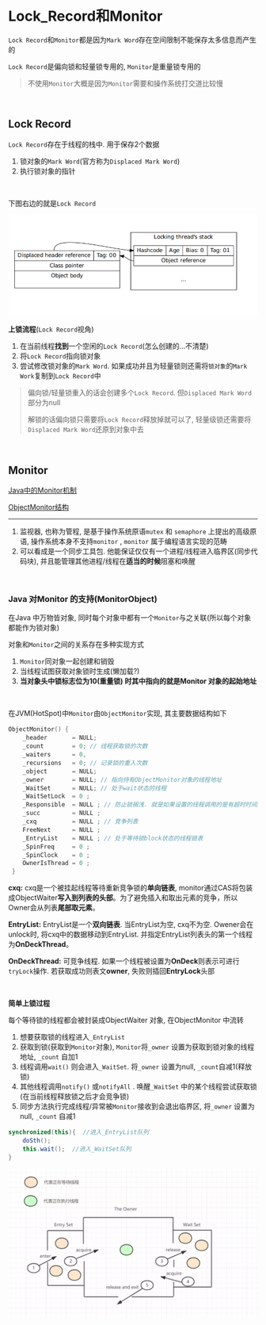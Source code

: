 # Lock_Record和Monitor

`Lock Record`和`Monitor`都是因为`Mark Word`存在空间限制不能保存太多信息而产生的

`Lock Record`是偏向锁和轻量锁专用的, `Monitor`是重量锁专用的

>   不使用`Monitor`大概是因为`Monitor`需要和操作系统打交道比较慢

​		

## Lock Record

`Lock Record`存在于线程的栈中. 用于保存2个数据

1.  锁对象的`Mark Word`(官方称为`Displaced Mark Word`)
2.  执行锁对象的指针



​		

下图右边的就是`Lock Record`

![LockRecord](LockRecord%E5%92%8CMonitor.assets/68747470733a2f2f757365722d676f6c642d63646e2e786974752e696f2f323031382f31312f32382f313637353964643162323461633733643f773d38363926683d33353126663d706e6726733d3331313531)

**上锁流程**(`Lock Record`视角)

1.  在当前线程**找到**一个空闲的`Lock Record`(怎么创建的...不清楚)
2.  将`Lock Record`指向锁对象
3.  尝试修改锁对象的`Mark Word`. 如果成功并且为轻量锁则还需将`锁对象`的`Mark Work`复制到`Lock Record`中

>   偏向锁/轻量锁重入的话会创建多个`Lock Record`. 但`Displaced Mark Word`部分为null
>
>   解锁的话偏向锁只需要将`Lock Record`释放掉就可以了, 轻量级锁还需要将`Displaced Mark Word`还原到对象中去

​		

## Monitor

[Java中的Monitor机制](https://segmentfault.com/a/1190000016417017)

[ObjectMonitor结构](https://baijiahao.baidu.com/s?id=1639857097437674576&wfr=spider&for=pc)

---

1.  监视器, 也称为管程, 是基于操作系统原语`mutex` 和 `semaphore` 上提出的高级原语, 操作系统本身不支持`monitor` , `monitor` 属于编程语言实现的范畴
2.  可以看成是一个同步工具包. 他能保证仅仅有一个进程/线程进入临界区(同步代码块), 并且能管理其他进程/线程在**适当的时候**阻塞和唤醒



​		

### Java 对Monitor 的支持(MonitorObject)

在Java 中万物皆对象, 同时每个对象中都有一个`Monitor`与之关联(所以每个对象都能作为锁对象)

对象和`Monitor`之间的关系存在多种实现方式

1.  `Monitor`同对象一起创建和销毁
2.  当线程试图获取对象锁时生成(懒加载?)
3.  **当对象头中锁标志位为10(重量锁) 时其中指向的就是Monitor 对象的起始地址**



​		

在JVM(HotSpot)中`Monitor`由`ObjectMonitor`实现, 其主要数据结构如下

```c++
ObjectMonitor() {
    _header       = NULL;
    _count        = 0; // 线程获取锁的次数
    _waiters      = 0,
    _recursions   = 0; // 记录锁的重入次数
    _object       = NULL;
    _owner        = NULL; // 指向持有ObjectMonitor对象的线程地址
    _WaitSet      = NULL; // 处于wait状态的线程
    _WaitSetLock  = 0 ;
    _Responsible  = NULL ; // 防止锁搁浅. 就是如果设置的线程调用的是有超时时间的park
    _succ         = NULL ; 
    _cxq          = NULL ; // 竞争列表
    FreeNext      = NULL ;
    _EntryList    = NULL ; // 处于等待锁block状态的线程链表
    _SpinFreq     = 0 ;
    _SpinClock    = 0 ;
    OwnerIsThread = 0 ;
 }
```

**cxq:** cxq是一个被挂起线程等待重新竞争锁的**单向链表**, monitor通过CAS将包装成ObjectWaiter**写入到列表的头部**。为了避免插入和取出元素的竞争，所以Owner会从列表**尾部取元素**。

**EntryList:** EntryList是一个**双向链表**. 当EntryList为空, cxq不为空. Owener会在unlock时, 将cxq中的数据移动到EntryList. 并指定EntryList列表头的第一个线程为**OnDeckThread**。

**OnDeckThread:** 可竞争线程. 如果一个线程被设置为**OnDeck**则表示可进行`tryLock`操作. 若获取成功则表文**owner**, 失败则插回**EntryLock**头部

​		

**简单上锁过程**

每个等待锁的线程都会被封装成ObjectWaiter 对象, 在ObjectMonitor 中流转

1.  想要获取锁的线程进入`_EntryList`
2.  获取到锁(获取到`Monitor`对象), `Monitor`将`_owner` 设置为获取到锁对象的线程地址, `_count` 自加1
3.  线程调用`wait()` 则会进入`_WaitSet`. 将`_owner` 设置为null, `_count`自减1(释放锁)
4.  其他线程调用`notify()` 或`notifyAll` . 唤醒`_WaitSet` 中的某个线程尝试获取锁(在当前线程释放锁之后才会竞争锁)
5.  同步方法执行完成线程/异常被`Monitor`接收到会退出临界区, 将`_owner` 设置为null, `_count` 自减1

```java
synchronized(this){  //进入_EntryList队列  
	doSth();
    this.wait();  //进入_WaitSet队列
}
```

![synchronized上锁过程](LockRecord%E5%92%8CMonitor.assets/16ca34f7e0149c3d.png)

